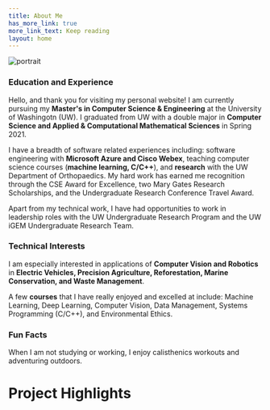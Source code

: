 ```yaml
---
title: About Me
has_more_link: true
more_link_text: Keep reading
layout: home
---
```

![portrait]({{site.baseurl}}/images/me_small.jpg)
### Education and Experience
Hello, and thank you for visiting my personal website! I am currently pursuing my **Master's in Computer Science & Engineering** at the University of Washingotn (UW). I graduated from UW with a double major in **Computer Science and Applied & Computational Mathematical Sciences** in Spring 2021.

I have a breadth of software related experiences including: software engineering with **Microsoft Azure and Cisco Webex**, teaching computer science courses (**machine learning, C/C++**), and **research** with the UW Department of Orthopaedics. My hard work has earned me recognition through the CSE Award for Excellence, two Mary Gates Research Scholarships, and the Undergraduate Research Conference Travel Award.

Apart from my technical work, I have had opportunities to work in leadership roles with the UW Undergraduate Research Program and the UW iGEM Undergraduate Research Team.

### Technical Interests

I am especially interested in applications of **Computer Vision and Robotics** in **Electric Vehicles, Precision Agriculture, Reforestation, Marine Conservation, and Waste Management**.

A few **courses** that I have really enjoyed and excelled at include: Machine Learning, Deep Learning, Computer Vision, Data Management, Systems Programming (C/C++), and Environmental Ethics.


### Fun Facts
When I am not studying or working, I enjoy calisthenics workouts and adventuring outdoors.



# Project Highlights
